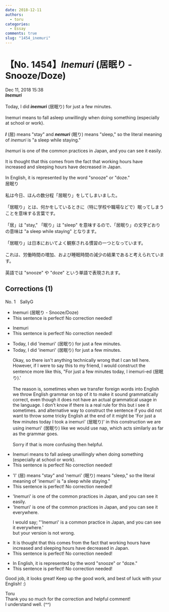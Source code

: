 ```yaml
---
date: 2018-12-11
authors:
  - toru
categories:
  - Essay
comments: true
slug: "1454_inemuri"
---
```


# 【No. 1454】<strong><em>Inemuri</em></strong> (居眠り - Snooze/Doze)
<div class="date">Dec 11, 2018 15:38</div>
<div id="post"><div id="body_show_ori">
<strong><em>Inemuri</em></strong><br/><br/>Today, I did <strong><em>inemuri</em></strong> (居眠り) for just a few minutes.<br/><br/>Inemuri means to fall asleep unwillingly when doing something (especially at school or work).<br/><br/><strong><em>I</em></strong> (居) means "stay" and <strong><em>nemuri</em></strong> (眠り) means "sleep," so the literal meaning of <em>inemuri</em> is "a sleep while staying."<br/><br/><em>Inemuri</em> is one of the common practices in Japan, and you can see it easily.<br/><br/>It is thought that this comes from the fact that working hours have increased and sleeping hours have decreased in Japan.<br/><br/>In English, it is represented by the word "snooze" or "doze."
</div></div>

<!-- more -->

<div id="post_ja"><div id="body_show_mo">
居眠り<br/><br/>私は今日、ほんの数分程「居眠り」をしてしまいました。<br/><br/>「居眠り」とは、何かをしているときに（特に学校や職場などで）眠ってしまうことを意味する言葉です。<br/><br/>「居」は "stay," 「眠り」は "sleep" を意味するので、「居眠り」の文字どおりの意味は "a sleep while staying" となります。<br/><br/>「居眠り」は日本においてよく観察される慣習の一つとなっています。<br/><br/>これは、労働時間の増加、および睡眠時間の減少の結果であると考えられています。<br/><br/>英語では "snooze" や "doze" という単語で表現されます。
</div></div>

## Corrections (1)
<div id="block"><div class="first_name"> No. 1　<span class="just_name">SallyG</span></div><div id="block2">
<ul class="correction_field">
<li class="incorrect">Inemuri (居眠り - Snooze/Doze)</li>
<li class="corrected perfect">This sentence is perfect! No correction needed!</li>
</ul>
<ul class="correction_field">
<li class="incorrect">Inemuri</li>
<li class="corrected perfect">This sentence is perfect! No correction needed!</li>
</ul>
<ul class="correction_field">
<li class="incorrect">Today, I did 'inemuri' (居眠り) for just a few minutes.</li>
<li class="corrected correct">
Today, I did 'inemuri' (居眠り) for just a few minutes.
<p class="correction_comment">Okay, so there isn't anything technically wrong that I can tell here. However, if I were to say this to my friend, I would construct the sentence more like this, "For just a few minutes today, I inemuri-ed (居眠り).'<br/><br/>The reason is, sometimes when we transfer foreign words into English we throw English grammar on top of it to make it sound grammatically correct, even though it does not have an actual grammatical usage in the language. I don't know if there is a real rule for this but i see it sometimes.  and alternative way to construct the sentence if you did not want to throw some tricky English at the end of it might be 'For just a few minutes today I took a inemuri' (居眠り)' in this construction we are using inemuri' (居眠り) like we would use nap, which acts similarly as far as the grammar goes.<br/><br/>Sorry if that is more confusing then helpful.</p>
</li>
</ul>
<ul class="correction_field">
<li class="incorrect">Inemuri means to fall asleep unwillingly when doing something (especially at school or work).</li>
<li class="corrected perfect">This sentence is perfect! No correction needed!</li>
</ul>
<ul class="correction_field">
<li class="incorrect">'I' (居) means "stay" and 'nemuri' (眠り) means "sleep," so the literal meaning of 'inemuri' is "a sleep while staying."</li>
<li class="corrected perfect">This sentence is perfect! No correction needed!</li>
</ul>
<ul class="correction_field">
<li class="incorrect">'Inemuri' is one of the common practices in Japan, and you can see it easily.</li>
<li class="corrected correct">
'Inemuri' is one of the common practices in Japan, and you can see it everywhere.
<p class="correction_comment">I would say; "'Inemuri' is a common practice in Japan, and you can see it everywhere.'<br/>but your version is not wrong.</p>
</li>
</ul>
<ul class="correction_field">
<li class="incorrect">It is thought that this comes from the fact that working hours have increased and sleeping hours have decreased in Japan.</li>
<li class="corrected perfect">This sentence is perfect! No correction needed!</li>
</ul>
<ul class="correction_field">
<li class="incorrect">In English, it is represented by the word "snooze" or "doze."</li>
<li class="corrected perfect">This sentence is perfect! No correction needed!</li>
</ul>
<p class="comment_small">
 Good job, it looks great! Keep up the good work, and best of luck with your English! :)
</p>

</div><div class="name"><span class="just_name">Toru</span><br>
Thank you so much for the correction and helpful comment!<br/>I understand well. (^^)
</div>
</div>
